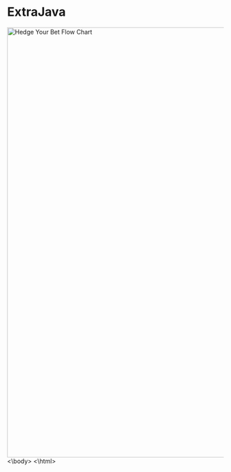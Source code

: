 # ExtraJava
<html>
<body>
  <img src="https://www.draw.io/?lightbox=1&highlight=999999&edit=_blank&layers=1&nav=1#G0B9SlIALV9DT1SjBKcUxabDJzZXc" alt="Hedge Your Bet Flow Chart" width="1000" height="1000">
<\body>
<\html>
